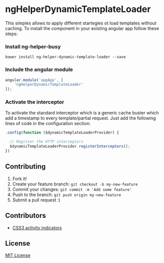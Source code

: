 # ngHelperDynamicTemplateLoader

This simples allows to apply different startegies ot load templates without caching. To install the component in your existing angular app follow these steps:

### Install ng-helper-busy 
```
bower install ng-helper-dynamic-template-loader --save
```

### Include the angular module
```javascript
angular.module('appApp', [
    'ngHelperDynamicTemplateLoader'
]);
```

### Activate the interceptor
To activate the standard interceptor which is a generic cache buster which add a timestamp to every template/partial request. Just add the following lines of code in the configuration section:
```javascript
.config(function ($dynamicTemplateLoaderProvider) {

  // Register the HTTP interceptors
  $dynamicTemplateLoaderProvider.registerInterceptors();
})
```

## Contributing

1. Fork it!
2. Create your feature branch: `git checkout -b my-new-feature`
3. Commit your changes: `git commit -m 'Add some feature'`
4. Push to the branch: `git push origin my-new-feature`
5. Submit a pull request :)

## Contributors

* [CSS3 activity indicators](https://github.com/lukehaas/css-loaders)

## License

[MIT License](https://github.com/lukehaas/css-loaders/blob/step2/LICENSE)
